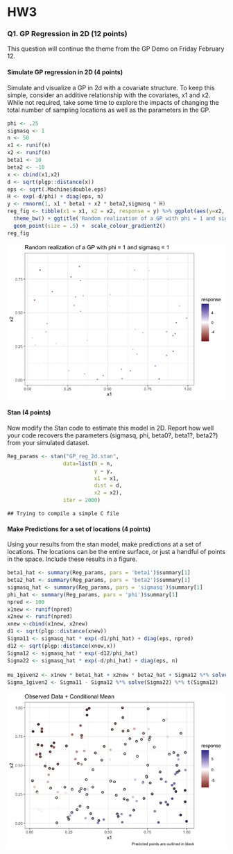 HW3
================

### Q1. GP Regression in 2D (12 points)

This question will continue the theme from the GP Demo on Friday
February 12.

#### Simulate GP regression in 2D (4 points)

Simulate and visualize a GP in 2d with a covariate structure. To keep
this simple, consider an additive relationship with the covariates, x1
and x2. While not required, take some time to explore the impacts of
changing the total number of sampling locations as well as the
parameters in the GP.

``` r
phi <- .25
sigmasq <- 1
n <- 50
x1 <- runif(n)
x2 <- runif(n)
beta1 <- 10
beta2 <- -10
x <- cbind(x1,x2)
d <- sqrt(plgp::distance(x))
eps <- sqrt(.Machine$double.eps) 
H <- exp(-d/phi) + diag(eps, n) 
y <- rmnorm(1, x1 * beta1 + x2 * beta2,sigmasq * H)
reg_fig <- tibble(x1 = x1, x2 = x2, response = y) %>% ggplot(aes(y=x2, x=x1, color = response)) +
  theme_bw() + ggtitle('Random realization of a GP with phi = 1 and sigmasq = 1') +
  geom_point(size = .5) +  scale_colour_gradient2()
reg_fig
```

![](HW3_key_files/figure-gfm/unnamed-chunk-1-1.png)<!-- -->

#### Stan (4 points)

Now modify the Stan code to estimate this model in 2D. Report how well
your code recovers the parameters (sigmasq, phi, beta0?, beta1?, beta2?)
from your simulated dataset.

``` r
Reg_params <- stan("GP_reg_2d.stan", 
                  data=list(N = n, 
                            y = y,
                            x1 = x1,
                            dist = d,
                            x2 = x2),
                  iter = 2000)
```

    ## Trying to compile a simple C file

#### Make Predictions for a set of locations (4 points)

Using your results from the stan model, make predictions at a set of
locations. The locations can be the entire surface, or just a handful of
points in the space. Include these results in a figure.

``` r
beta1_hat <- summary(Reg_params, pars = 'beta1')$summary[1]
beta2_hat <- summary(Reg_params, pars = 'beta2')$summary[1]
sigmasq_hat <- summary(Reg_params, pars = 'sigmasq')$summary[1]
phi_hat <- summary(Reg_params, pars = 'phi')$summary[1]
npred <- 100
x1new <- runif(npred)
x2new <- runif(npred)
xnew <-cbind(x1new, x2new)
d1 <- sqrt(plgp::distance(xnew))
Sigma11 <- sigmasq_hat * exp(-d1/phi_hat) + diag(eps, npred) 
d12 <- sqrt(plgp::distance(xnew,x))
Sigma12 <- sigmasq_hat * exp(-d12/phi_hat) 
Sigma22 <- sigmasq_hat * exp(-d/phi_hat) + diag(eps, n) 

mu_1given2 <- x1new * beta1_hat + x2new * beta2_hat + Sigma12 %*% solve(Sigma22) %*% matrix(y - x1 * beta1_hat - x2 * beta2_hat, nrow = length(y), ncol = 1)
Sigma_1given2 <- Sigma11 - Sigma12 %*% solve(Sigma22) %*% t(Sigma12)
```

![](HW3_key_files/figure-gfm/unnamed-chunk-4-1.png)<!-- -->
